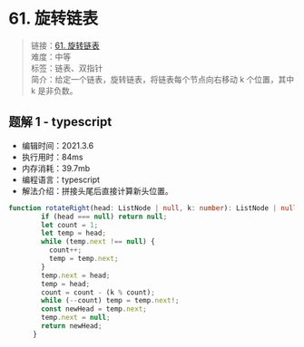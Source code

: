 # 61. 旋转链表
> 链接：[61. 旋转链表](https://leetcode-cn.com/problems/rotate-list/)  
> 难度：中等  
> 标签：链表、双指针  
> 简介：给定一个链表，旋转链表，将链表每个节点向右移动 k 个位置，其中 k 是非负数。  
## 题解 1 - typescript
- 编辑时间：2021.3.6
- 执行用时：84ms
- 内存消耗：39.7mb
- 编程语言：typescript
- 解法介绍：拼接头尾后直接计算新头位置。
```typescript
function rotateRight(head: ListNode | null, k: number): ListNode | null {
        if (head === null) return null;
        let count = 1;
        let temp = head;
        while (temp.next !== null) {
          count++;
          temp = temp.next;
        }
        temp.next = head;
        temp = head;
        count = count - (k % count);
        while (--count) temp = temp.next!;
        const newHead = temp.next;
        temp.next = null;
        return newHead;
      }
```
